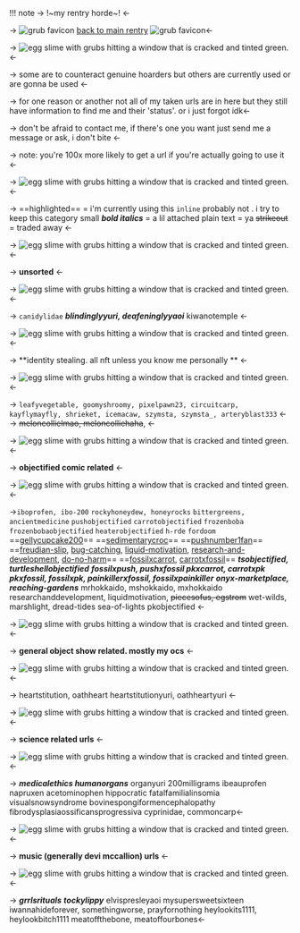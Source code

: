 !!! note -> !~my rentry horde~! <-

->  ![grub favicon](https://64.media.tumblr.com/4bd8a9d0fc60ebcdc693ffa2fa7d229a/30ca75a70b31a24f-1d/s75x75_c1/2acfee8913baefba1605350c7a7e8c9969f00571.gifv) [back to main rentry](gellycupcake200) ![grub favicon](https://64.media.tumblr.com/4bd8a9d0fc60ebcdc693ffa2fa7d229a/30ca75a70b31a24f-1d/s75x75_c1/2acfee8913baefba1605350c7a7e8c9969f00571.gifv)<-

-> ![egg slime with grubs hitting a window that is cracked and tinted green.](https://64.media.tumblr.com/ab83aa0084c61f7e3019326682076808/8b9b0663a8e6b00d-c9/s1280x1920/e120431b462e843886e70b90749734d64e42415e.pnj) <-

-> some are to counteract genuine hoarders but others are currently used or are gonna be used <-

-> for one reason or another not all of my taken urls are in here but they still have information to find me and their 'status'. or i just forgot idk<-

-> don't be afraid to contact me, if there's one you want just send me a message or ask, i don't bite <-

-> note: you're 100x more likely to get a url if you're actually going to use it <-

-> ![egg slime with grubs hitting a window that is cracked and tinted green.](https://64.media.tumblr.com/ab83aa0084c61f7e3019326682076808/8b9b0663a8e6b00d-c9/s1280x1920/e120431b462e843886e70b90749734d64e42415e.pnj) <-

-> ==highlighted== = i'm currently using this 
`inline` probably not . i try to keep this category small
***bold italics*** =  a lil attached 
plain text = ya
~~strikeout~~ = traded away <-

-> ![egg slime with grubs hitting a window that is cracked and tinted green.](https://64.media.tumblr.com/ab83aa0084c61f7e3019326682076808/8b9b0663a8e6b00d-c9/s1280x1920/e120431b462e843886e70b90749734d64e42415e.pnj) <-

-> **unsorted** <- 

-> ![egg slime with grubs hitting a window that is cracked and tinted green.](https://64.media.tumblr.com/ab83aa0084c61f7e3019326682076808/8b9b0663a8e6b00d-c9/s1280x1920/e120431b462e843886e70b90749734d64e42415e.pnj) <-

-> `canidylidae`
***blindinglyyuri, deafeninglyyaoi***
kiwanotemple <-

-> ![egg slime with grubs hitting a window that is cracked and tinted green.](https://64.media.tumblr.com/ab83aa0084c61f7e3019326682076808/8b9b0663a8e6b00d-c9/s1280x1920/e120431b462e843886e70b90749734d64e42415e.pnj) <-

-> **identity stealing. all nft unless you know me personally ** <-

-> ![egg slime with grubs hitting a window that is cracked and tinted green.](https://64.media.tumblr.com/ab83aa0084c61f7e3019326682076808/8b9b0663a8e6b00d-c9/s1280x1920/e120431b462e843886e70b90749734d64e42415e.pnj) <-

-> `leafyvegetable, goomyshroomy, pixelpawn23, circuitcarp, kayflymayfly, shrieket, icemacaw, szymsta, szymsta_, arteryblast333` <-
-> ~~meloncollielmao, meloncolliehaha~~, <-

-> ![egg slime with grubs hitting a window that is cracked and tinted green.](https://64.media.tumblr.com/ab83aa0084c61f7e3019326682076808/8b9b0663a8e6b00d-c9/s1280x1920/e120431b462e843886e70b90749734d64e42415e.pnj) <-

-> **objectified comic related** <-

-> ![egg slime with grubs hitting a window that is cracked and tinted green.](https://64.media.tumblr.com/ab83aa0084c61f7e3019326682076808/8b9b0663a8e6b00d-c9/s1280x1920/e120431b462e843886e70b90749734d64e42415e.pnj) <-

->`iboprofen, ibo-200`
`rockyhoneydew, honeyrocks`
`bittergreens, ancientmedicine`
`pushobjectified`
`carrotobjectified`
`frozenboba`
`frozenbobaobjectified`
`heaterobjectified`
`h-rde`
`fordoom`
==[gellycupcake200](https://rentry.co/gellycupcake200)==
==[sedimentarycroc](https://rentry.co/sedimentarycroc)==
==[pushnumber1fan](https://rentry.co/pushnumber1fan)==
==[freudian-slip](https://rentry.co/freudian-slip), [bug-catching](https://rentry.co/bug-catching), [liquid-motivation](https://rentry.co/liquid-motivation), [research-and-development](https://rentry.co/research-and-development), [do-no-harm](https://rentry.co/do-no-harm)==
==[fossilxcarrot](https://rentry.co/fossilxcarrot), [carrotxfossil](https://rentry.co/carrotxfossil)==
***tsobjectified, turtleshellobjectified***
***fossilxpush, pushxfossil
pkxcarrot, carrotxpk
pkxfossil, fossilxpk, painkillerxfossil, fossilxpainkiller***
***onyx-marketplace, reaching-gardens***
mrhokkaido, mshokkaido, mxhokkaido 
researchanddevelopment, liquidmotivation, ~~piecesofus, egstrom~~
wet-wilds, marshlight, dread-tides
sea-of-lights 
pkobjectified <-

-> ![egg slime with grubs hitting a window that is cracked and tinted green.](https://64.media.tumblr.com/ab83aa0084c61f7e3019326682076808/8b9b0663a8e6b00d-c9/s1280x1920/e120431b462e843886e70b90749734d64e42415e.pnj) <-

-> **general object show related. mostly my ocs** <-

-> ![egg slime with grubs hitting a window that is cracked and tinted green.](https://64.media.tumblr.com/ab83aa0084c61f7e3019326682076808/8b9b0663a8e6b00d-c9/s1280x1920/e120431b462e843886e70b90749734d64e42415e.pnj) <-

-> heartstitution, oathheart
heartstitutionyuri, oathheartyuri <-

-> ![egg slime with grubs hitting a window that is cracked and tinted green.](https://64.media.tumblr.com/ab83aa0084c61f7e3019326682076808/8b9b0663a8e6b00d-c9/s1280x1920/e120431b462e843886e70b90749734d64e42415e.pnj) <-

-> **science related urls** <- 

-> ![egg slime with grubs hitting a window that is cracked and tinted green.](https://64.media.tumblr.com/ab83aa0084c61f7e3019326682076808/8b9b0663a8e6b00d-c9/s1280x1920/e120431b462e843886e70b90749734d64e42415e.pnj) <-

-> ***medicalethics
humanorgans***
organyuri
200milligrams
ibeauprofen
napruxen 
acetominophen
hippocratic 
fatalfamilialinsomia
visualsnowsyndrome
bovinespongiformencephalopathy
fibrodysplasiaossificansprogressiva
cyprinidae, commoncarp<-

-> ![egg slime with grubs hitting a window that is cracked and tinted green.](https://64.media.tumblr.com/ab83aa0084c61f7e3019326682076808/8b9b0663a8e6b00d-c9/s1280x1920/e120431b462e843886e70b90749734d64e42415e.pnj) <-

-> **music (generally devi mccallion) urls** <-

-> ![egg slime with grubs hitting a window that is cracked and tinted green.](https://64.media.tumblr.com/ab83aa0084c61f7e3019326682076808/8b9b0663a8e6b00d-c9/s1280x1920/e120431b462e843886e70b90749734d64e42415e.pnj) <-

-> ***grrlsrituals***
***tockylippy***
elvispresleyaoi
mysupersweetsixteen 
iwannahideforever, somethingworse, prayfornothing
heylookits1111, heylookbitch1111
meatoffthebone, meatoffourbones<-
